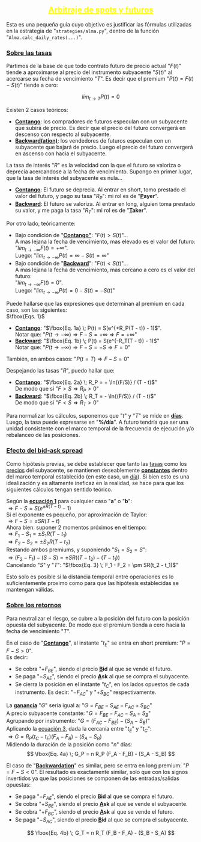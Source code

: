 <center><font color = "yellow"><h2><b><u>
Arbitraje de spots y futuros
</font></u></b></h2></center>

Esta es una pequeña guía cuyo objetivo es justificar las fórmulas utilizadas en la estrategia de "<code>strategies/alma.py</code>", dentro de la función "<code>Alma.calc_daily_rates(...)</code>".

<b><u><h3>Sobre las tasas</h3></u></b>

Partimos de la base de que todo contrato futuro de precio actual "$F(t)$" tiende a aproximarse al precio del instrumento subyacente "$S(t)$" al acercarse su fecha de vencimiento "$T$". Es decir que el premium "$P(t) = F(t) - S(t)$" tiende a cero:

$$lim_{t \rightarrow T} P(t) = 0$$

Existen 2 casos teóricos: 
* <b><u>Contango</b></u>: los compradores de futuros especulan con un subyacente que subirá de precio. Es decir que el precio del futuro convergerá en descenso con respecto al subyacente.
* <b><u>Backward(ation)</b></u>: los vendedores de futuros especulan con un subyacente que bajará de precio. Luego el precio del futuro convergerá en ascenso con hacia el subyacente.

La tasa de interés "$R$" es la velocidad con la que el futuro se valoriza o deprecia acercandose a la fecha de vencimiento. Supongo en primer lugar, que la tasa de interés del subyacente es nula...
* <b><u>Contango</b></u>: El futuro se deprecia. Al entrar en short, tomo prestado el valor del futuro, y pago su tasa "$R_P$": mi rol es de "<b><u>P</u>ayer</b>".
* <b><u>Backward</b></u>: El futuro se valoriza. Al entrar en long, alguien toma prestado su valor, y me paga la tasa "$R_T$": mi rol es de "<b><u>T</u>aker</b>".

Por otro lado, teóricamente:
* Bajo condición de "<b><u>Contango"</u></b>: "$F(t) > S(t)$"...<br>A mas lejana la fecha de vencimiento, mas elevado es el valor del futuro: <br>"$lim_{t \rightarrow - ∞} F(t) = +∞$".<br>Luego: "$lim_{t \rightarrow - ∞} P(t) = ∞ - S(t) = ∞$"
* Bajo condición de "<b><u>Backward</u></b>": "$F(t) < S(t)$"...<br>A mas lejana la fecha de vencimiento, mas cercano a cero es el valor del futuro:
<br>"$lim_{t \rightarrow - ∞} F(t) = 0$".<br>Luego: "$lim_{t \rightarrow - ∞} P(t) = 0 - S(t) = - S(t)$"

Puede hallarse que las expresiones que determinan al premium en cada caso, son las siguientes:
<br>$\fbox{Eqs. 1}$
* <b><u>Contango</b></u>:
"$\fbox{Eq. 1a} \; P(t) = S(e^{+R_P(T - t)} - 1)$".
<br>Notar que: "$P(t \rightarrow -∞) \Rightarrow F - S = +∞ \Rightarrow F = +∞$"
* <b><u>Backward</b></u>:
"$\fbox{Eq. 1b} \; P(t) = S(e^{-R_T(T - t)} - 1)$"
<br>Notar que: "$P(t \rightarrow -∞) \Rightarrow F - S = -S \Rightarrow F = 0$"

También, en ambos casos: "$P(t = T) \Rightarrow F - S = 0$"

Despejando las tasas "$R$", puedo hallar que:
* <b><u>Contango</b></u>:
"$\fbox{Eq. 2a} \; R_P = + \ln{(F/S)} / (T - t)$"
<br>De modo que si "$F > S \Rightarrow R_P > 0$"
* <b><u>Backward</b></u>:
"$\fbox{Eq. 2b} \; R_T = - \ln{(F/S)} / (T - t)$"
<br>De modo que si "$F < S \Rightarrow R_T > 0$"

Para normalizar los cálculos, suponemos que "$t$" y "$T$" se mide en <u><b>días</b></u>. Luego, la tasa puede expresarse en "<b>%/día</b>". A futuro tendría que ser una unidad consistente con el marco temporal de la frecuencia de ejecución y/o rebalanceo de las posiciones.

<b><u><h3>Efecto del bid-ask spread</h3></u></b>

Como hipótesis previas, se debe establecer que tanto las <u>tasas</u> como los <u>precios</u> del subyacente, se mantienen deseablemente <u><b>constantes</b></u> dentro del marco temporal establecido (en este caso, un <u>día</u>). Si bien esto es una idealización y es altamente ineficaz en la realidad, se hace para que los siguientes cálculos tengan sentido teórico.

Según la <b><u>ecuación 1</b></u>
para cualquier caso "<b>a</b>" o "<b>b</b>":<br>
$\Rightarrow F - S = S(e^{\pm R(T - t)} - 1)$<br>
Si el exponente es pequeño, por aproximación de Taylor:<br>
$\Rightarrow F - S = \pm SR(T - t)$<br>
Ahora bien: suponer 2 momentos próximos en el tiempo:<br>
$\Rightarrow F_1 - S_1 = \pm S_1R(T - t_1)$<br>
$\Rightarrow F_2 - S_2 = \pm S_2R(T - t_2)$<br>
Restando ambos premiums, y suponiendo "$S_1 = S_2 = S$":<br>
$\Rightarrow (F_2 - F_1) - (S - S) = \pm SR((T - t_2) - (T - t_1))$<br>
Cancelando "$S$" y "$T$":
"$\fbox{Eq. 3} \; F_1 - F_2 = \pm SR(t_2 - t_1)$"

Esto solo es posible si la distancia temporal entre operaciones es lo suficientemente proximo como para que las hipótesis establecidas se mantengan válidas.

<b><u><h3>Sobre los retornos</h3></u></b>

Para neutralizar el riesgo, se cubre a la posición del futuro con la posición opuesta del subyacente. De modo que el premium tienda a cero hacia la fecha de vencimiento "$T$".

En el caso de "<b><u>Contango</u></b>", al instante "$t_E$" se entra en short premium: "$P = F - S > 0$". <br> Es decir:
* Se cobra "$+F_{BE}$", siendo el precio <b><u>B</u>id</b> al que se vende el futuro.
* Se paga "$-S_{AE}$", siendo el precio <b><u>A</u>sk</b> al que se compra el subyacente.
* Se cierra la posición en el instante "$t_C$", en los lados opuestos de cada instrumento. Es decir: "$-F_{AC}$" y "$+S_{BC}$" respectivamente.

La <u><b>ganancia</b></u> "$G$" sería igual a:
"$G = F_{BE} - S_{AE} - F_{AC} + S_{BC}$"
<br>A precio subyacente constante:
"$G = F_{BE} - F_{AC} - S_A + S_B$"
<br>Agrupando por instrumento:
"$G = (F_{AC} - F_{BE}) - (S_A - S_B)$"
<br>Aplicando la <u>ecuación 3</u>, dada la cercanía entre "$t_E$" y "$t_C$":<br>
$\Rightarrow G = R_P (t_C - t_E) (F_A - F_B) - (S_A - S_B)$
<br>Midiendo la duración de la posición como "$n$" días:
$$ \fbox{Eq. 4a} \; G_P = n R_P (F_A - F_B) - (S_A - S_B) $$

El caso de "<b><u>Backwardation</u></b>" es similar, pero se entra en long premium: "$P = F - S < 0$". El resultado es exactamente similar, solo que con los signos invertidos ya que las posiciones se componen de las entradas/salidas opuestas:
* Se paga "$-F_{AE}$", siendo el precio <b><u>B</u>id</b> al que se compra el futuro.
* Se cobra "$+S_{BE}$", siendo el precio <b><u>A</u>sk</b> al que se vende el subyacente.
* Se cobra "$+F_{BC}$", siendo el precio <b><u>A</u>sk</b> al que se vende el futuro.
* Se paga "$-S_{AC}$", siendo el precio <b><u>B</u>id</b> al que se compra el subyacente.

$$ \fbox{Eq. 4b} \; G_T = n R_T (F_B - F_A) - (S_B - S_A) $$

